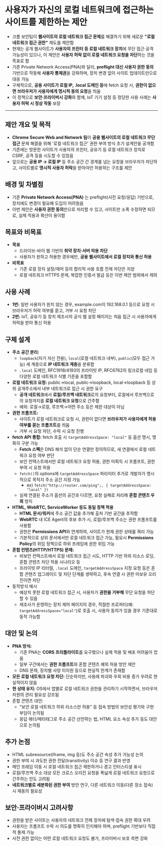 # 사용자가 자신의 로컬 네트워크에 접근하는 사이트를 제한하는 제안


* 크롬 보안팀이 **웹사이트의 로컬 네트워크 접근 문제**를 해결하기 위해 새로운 **"로컬 네트워크 접근 권한"** 제도를 제안함
* 현재는 공개 웹사이트가 **사용자의 프린터 등 로컬 네트워크 장치**에 무단 접근·공격 가능성이 있으나, 이 제안은 **사용자 허락 없이 로컬 네트워크 요청을 차단**하는 것을 목표로 함
* 기존 Private Network Access(PNA)와 달리, **preflight 대신 사용자 권한 동의** 기반으로 작동해 **사용자 통제권**을 강화하며, 장치 변경 없이 사이트 업데이트만으로 대응 가능
* 구체적으로, **공용 사이트가 로컬 IP, .local 도메인 등**에 fetch 요청 시, **권한이 없으면 브라우저가 사용자에게 명시적 동의 요청**을 띄움
* 이 정책으로 **보안·프라이버시 강화**와 함께, IoT 기기 설정 등 정당한 사용 사례는 **사용자 허락 시 정상 작동** 보장

---

제안 개요 및 목적
----------

* **Chrome Secure Web and Network 팀**이 **공용 웹사이트의 로컬 네트워크 무단 접근** 문제 해결을 위해 '로컬 네트워크 접근' 권한 부여 방식 초기 설계안을 공개함
* 기존에는 방문한 사이트가 사용자의 프린터, 공유기 등 로컬 네트워크 장치로 CSRF, 공격 등을 시도할 수 있었음
* 앞으로는 **공용 IP → 로컬 IP** 등 주소 공간 간 경계를 넘는 요청을 브라우저가 차단하고, 사이트별로 **명시적 사용자 허락**을 받아야만 허용하는 구조를 제안

배경 및 차별점
--------

* 기존 **Private Network Access(PNA)** 는 preflight(사전 요청/응답) 기반으로, 장치에도 변경이 필요해 도입이 어려웠음
* 이번 제안은 **사용자 권한 동의**만으로 처리할 수 있고, 사이트만 소폭 수정하면 되므로, 실제 적용과 확산이 용이함

목표와 비목표
-------

* **목표**
  + 드라이브-바이 웹 기반의 **취약 장치·서버 악용 차단**
  + 사용자가 원하고 허용한 경우에만, **공용 웹사이트에서 로컬 장치와 통신 허용**
* **비목표**
  + 기존 로컬 장치 설정/제어 등의 합리적 사용 흐름 전체 차단은 지양
  + 로컬 네트워크 HTTPS 문제, 복잡한 인증서 발급 등은 이번 제안 범위에서 제외

사용 사례
-----

* **1번:** 일반 사용자가 원치 않는 경우, example.com이 192.168.0.1 등으로 요청 시 브라우저가 허락 여부를 묻고, 거부 시 요청 차단
* **2번:** IoT, 공유기 등 장치 제조사의 공식 웹 설정 페이지는 처음 접근 시 사용자에게 허락을 받아 통신 허용

구체 설계
-----

* **주소 공간 분리:**
  + `loopback`(자기 자신 전용), `local`(로컬 네트워크 내부), `public`(모두 접근 가능) 세 계층으로 **IP 네트워크 계층**을 분류함
  + `.local` 도메인, RFC1918/4193의 프라이빗 IP, RFC6762의 링크로컬 네임 등 다양한 로컬 네트워크 식별 기준을 포함함
* **로컬 네트워크 요청:** public→local, public→loopback, local→loopback 등 상위 공개주소에서 내부 네트워크로 접근 시 권한 요구
  + **공개 네트워크**에서 **로컬/루프백 네트워크**로의 요청부터, 로컬에서 루프백으로의 요청까지를 **로컬 네트워크 요청**으로 간주함
  + 예외: 로컬→로컬, 루프백→어떤 주소 등은 제한 대상이 아님
* **권한 프롬프트:**
  + 사이트가 로컬 네트워크로 요청 시, 권한이 없다면 **브라우저가 사용자에게 허용 여부를 묻는 프롬프트**를 띄움
  + 거부 시 요청 차단, 수락 시 요청 진행
* **fetch API 통합:** fetch 호출 시 `targetAddressSpace: "local"` 등 옵션 명시, 명확히 구분 가능
  + **Fetch 스펙**은 DNS 해석 없이 단순 연결만 정의하므로, 새 연결에서 로컬 네트워크 요청 여부 판단
  + 보안 컨텍스트에서만 로컬 네트워크 요청 허용, 권한 미획득 시 프롬프트, 권한 부여 시 요청 허용
  + `fetch()`의 options에 `targetAddressSpace` 파라미터 추가로 개발자가 명시적으로 목적지 주소 공간 지정 가능
    - ex) `fetch("http://router.com/ping";, { targetAddressSpace: "local" })`
  + 실제 연결된 주소가 옵션의 공간과 다르면, 요청 실패로 처리해 **혼합 콘텐츠 우회** 방지
* **HTML, WebRTC, ServiceWorker 등도 동일 정책 적용**
  + **HTML 문서/워커**에 주소 공간 값을 추가해 출처 기반 공간을 추적함
  + **WebRTC** 내 ICE Agent의 후보 추가 시, 로컬/루프백 주소는 권한 프롬프트를 사용함
  + 권한은 **Permissions API**와 연계하여, 사이트가 현재 권한 상태를 쿼리 가능
  + 기본적으로 상위 문서에서만 로컬 네트워크 접근 가능, 필요시 **Permissions Policy**의 위임 정책으로 하위 프레임에 권한 위임 가능
* **혼합 컨텐츠(HTTP/HTTPS) 문제:**
  + 비보안 컨텍스트에서 로컬 네트워크 접근 시도, HTTP 기반 하위 리소스 로딩, 혼합 콘텐츠 차단 적용 시나리오 등
  + 프라이빗 IP 리터럴, `.local` 도메인, `targetAddressSpace` 지정 요청 등은 혼합 콘텐츠 업그레이드 및 차단 단계를 생략하고, 후속 연결 시 권한 미보유 오리진이면 차단
* 동작방식 예시
  + 예상치 못한 로컬 네트워크 접근 시, 사용자가 **권한을 거부해** 무단 요청을 차단할 수 있음
  + 제조사가 운영하는 장치 제어 페이지의 경우, 적절한 프로퍼티(예: `targetAddressSpace="local"`)로 호출 시, 사용자 동의가 있을 경우 기존대로 동작 가능함

대안 및 논의
-------

* **PNA 방식:**
  + 기존 PNA는 **CORS 프리플라이트**를 요구했으나 실제 적용 및 배포 어려움이 컸음
  + 일부 구간에서는 **권한 프롬프트**와 혼합 콘텐츠 예외 허용 방안 제안
  + DNS 문제, 장치별 사양 미지원 등으로 현실적 한계가 존재함
* **모든 로컬 네트워크 요청 차단:** 단순하지만, 사용례 파괴와 우회 비용 증가 우려로 현실적이지 않음
* **현 상태 유지:** OS에서 앱별로 로컬 네트워크 권한을 관리하기 시작하면서, 브라우저 차원의 관리 필요성 강조됨
* 혼합 콘텐츠 대안:
  + "보안 로컬 네트워크 하위 리소스만 허용" 등 접속 방법의 보안성 평가와 구현 부담이 논의됨
  + 응답 헤더/메타태그로 주소 공간 선언하는 법, HTML 요소 속성 추가 등도 대안으로 논의됨

추가 논점
-----

* HTML subresource(iframe, img 등)도 주소 공간 속성 추가 가능성 논의
* 권한 부여 시 과도한 권한 전달(transitivity) 이슈 등 연구 결과 반영
* 메인 프레임 이동 시 로컬 네트워크 접근 제한하거나 경고 인터스티셜 표시
* 로컬/루프백 주소 대상 모든 크로스 오리진 요청을 폭넓게 로컬 네트워크 요청으로 간주하는 안도 고려됨
* **네트워크별로 세분화된 권한 부여** 방안 연구, 다른 네트워크 이동(다른 장소 접속) 시 재동의 필요성

보안·프라이버시 고려사항
-------------

* 권한을 받은 사이트는 사용자의 네트워크 전체 장치에 탐색·접속 권한 확대 우려
* 사용자는 프롬프트 수락 시 의도를 명확히 인지해야 하며, preflight 기반보다 직접적 통제 가능
* 사전 권한 없이는 어떤 로컬 네트워크 요청도 불가, 프라이버시 보호 측면 강화
